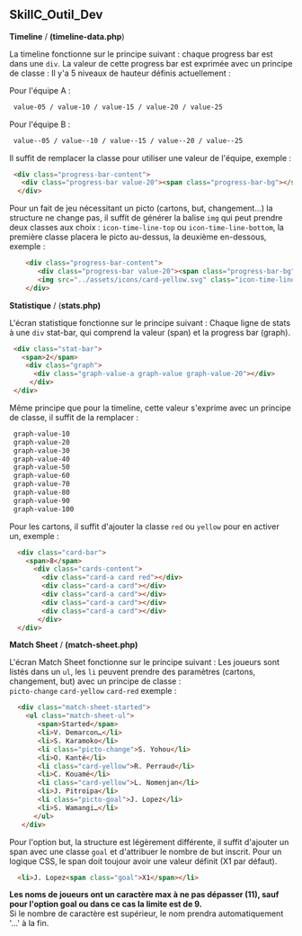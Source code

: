 ## SkillC_Outil_Dev

**Timeline**  / **(timeline-data.php**)

La timeline fonctionne sur le principe suivant : chaque progress bar est dans une `div`. La valeur de cette progress bar est exprimée avec un principe de classe : 
Il y'a 5 niveaux de hauteur définis actuellement : 

Pour l'équipe A :  
 
```css
 value-05 / value-10 / value-15 / value-20 / value-25
```
Pour l'équipe B :  
 
```css
 value--05 / value--10 / value--15 / value--20 / value--25
```

Il suffit de remplacer la classe pour utiliser une valeur de l'équipe, exemple : 
```html
 <div class="progress-bar-content">
   <div class="progress-bar value-20"><span class="progress-bar-bg"></span></div>
  </div>
```
Pour un fait de jeu nécessitant un picto (cartons, but, changement...) la structure ne change pas, il suffit de générer la balise `img` qui peut prendre deux classes aux choix : `icon-time-line-top` ou `icon-time-line-bottom`,  la première classe placera le picto au-dessus, la deuxième en-dessous, exemple : 

```html
    <div class="progress-bar-content">
       <div class="progress-bar value-20"><span class="progress-bar-bg"></span></div>
       <img src="../assets/icons/card-yellow.svg" class="icon-time-line-top">
    </div>
```
      
**Statistique** / (**stats.php)**

L'écran statistique fonctionne sur le principe suivant :
Chaque ligne de stats à une `div` stat-bar, qui comprend la valeur (span) et la progress bar (graph). 
```html
 <div class="stat-bar">
   <span>2</span>
    <div class="graph">
      <div class="graph-value-a graph-value graph-value-20"></div>
     </div>
 </div>
```

Même principe que pour la timeline, cette valeur s'exprime avec un principe de classe, il suffit de la remplacer  : 
```css
 graph-value-10 
 graph-value-20 
 graph-value-30 
 graph-value-40 
 graph-value-50 
 graph-value-60 
 graph-value-70 
 graph-value-80 
 graph-value-90 
 graph-value-100
```

Pour les cartons, il suffit d'ajouter la classe `red` ou `yellow` pour en activer un, exemple : 
```html
  <div class="card-bar">
    <span>8</span>
      <div class="cards-content">
        <div class="card-a card red"></div>
        <div class="card-a card"></div>
        <div class="card-a card"></div>
        <div class="card-a card"></div>
        <div class="card-a card"></div>
       </div>
  </div>
```
**Match Sheet** / **(match-sheet.php)**

L'écran Match Sheet fonctionne sur le principe suivant :
Les joueurs sont listés dans un `ul`, les `li` peuvent prendre des paramètres (cartons, changement, but) avec un principe de classe :<br> `picto-change` `card-yellow` `card-red` exemple : 
```html
  <div class="match-sheet-started">
    <ul class="match-sheet-ul">
       <span>Started</span>
       <li>V. Demarcon…</li>
       <li>S. Karamoko</li>
       <li class="picto-change">S. Yohou</li>
       <li>O. Kanté</li>
       <li class="card-yellow">R. Perraud</li>
       <li>C. Kouamé</li>
       <li class="card-yellow">L. Nomenjan</li>
       <li>J. Pitroipa</li>
       <li class="picto-goal">J. Lopez</li>
       <li>S. Wamangi…</li>
      </ul>
   </div>
```

Pour l'option but, la structure est légèrement différente, il suffit d'ajouter un span avec une classe `goal` et d'attribuer le nombre de but inscrit. Pour un logique CSS, le span doit toujour avoir une valeur définit (X1 par défaut). 

```html
  <li>J. Lopez<span class="goal">X1</span></li>
```

**Les noms de joueurs ont un caractère max à ne pas dépasser (11), sauf pour l'option goal ou dans ce cas la limite est de 9.**  
Si le nombre de caractère est supérieur, le nom prendra automatiquement '...' à la fin.



